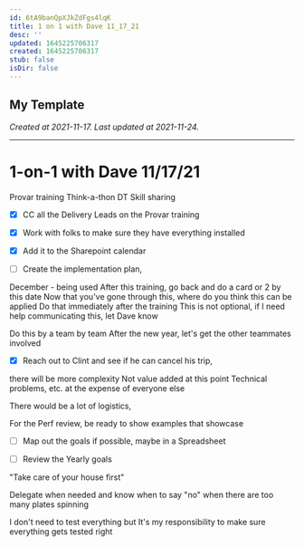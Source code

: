 ```yaml
---
id: 6tA9banQpXJkZdFgs4lqK
title: 1 on 1 with Dave 11_17_21
desc: ''
updated: 1645225706317
created: 1645225706317
stub: false
isDir: false
---
```

My Template
---

_Created at 2021-11-17._
_Last updated at 2021-11-24._




---

# 1-on-1 with Dave 11/17/21


Provar training
Think-a-thon
DT Skill sharing

*   [x] CC all the Delivery Leads on the Provar training
*   [x] Work with folks to make sure they have everything installed
*   [x] Add it to the Sharepoint calendar

*   [ ] Create the implementation plan,

December - being used
After this training, go back and do a card or 2 by this date
Now that you've gone through this, where do you think this can be applied
Do that immediately after the training
This is not optional, if I need help communicating this, let Dave know

Do this by a team by team
After the new year, let's get the other teammates involved

*   [x] Reach out to Clint and see if he can cancel his trip,

there will be more complexity
Not value added at this point
Technical problems, etc. at the expense of everyone else

There would be a lot of logistics,

For the Perf review, be ready to show examples that showcase

*   [ ] Map out the goals if possible, maybe in a Spreadsheet

*   [ ] Review the Yearly goals

"Take care of your house first"

Delegate when needed and know when to say "no" when there are too many plates spinning

I don't need to test everything but It's my responsibility to make sure everything gets tested right

